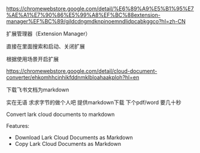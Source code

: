 https://chromewebstore.google.com/detail/%E6%89%A9%E5%B1%95%E7%AE%A1%E7%90%86%E5%99%A8%EF%BC%88extension-manager%EF%BC%89/gjldcdngmdknpinoemndlidpcabkggco?hl=zh-CN

扩展管理器（Extension Manager）

直接在里面搜索和启动、关闭扩展

根据使用场景开启扩展


https://chromewebstore.google.com/detail/cloud-document-converter/ehkomhhcinhikfddnmklbloahaakploh?hl=en

下载飞书文档为markdown

实在无语 求求字节的做个人吧 提供markdown下载
下个pdf/word 要几十秒

Convert lark cloud documents to markdown

Features:
- Download Lark Cloud Documents as Markdown
- Copy Lark Cloud Documents as Markdown
